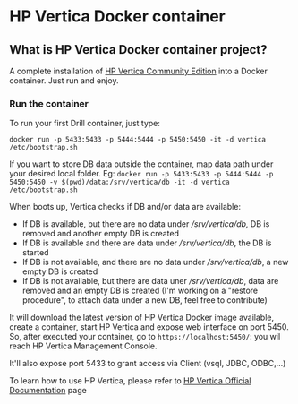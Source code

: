 # HP Vertica Docker container

## What is HP Vertica Docker container project?
A complete installation of [HP Vertica Community Edition](https://www.vertica.com/) into a Docker container. Just run and enjoy.

### Run the container

To run your first Drill container, just type:

`docker run -p 5433:5433 -p 5444:5444 -p 5450:5450 -it -d vertica /etc/bootstrap.sh`

If you want to store DB data outside the container, map data path under your desired local folder. Eg:
`docker run -p 5433:5433 -p 5444:5444 -p 5450:5450 -v $(pwd)/data:/srv/vertica/db -it -d vertica /etc/bootstrap.sh`

When boots up, Vertica checks if DB and/or data are available:
- If DB is available, but there are no data under */srv/vertica/db,* DB is removed and another empty DB is created
- If DB is available and there are data under */srv/vertica/db*, the DB is started
- If DB is not available, and there are no data under */srv/vertica/db*, a new empty DB is created
- If DB is not available, but there are data uner */srv/vertica/db*, data are removed and an empty DB is created (I'm working on a "restore procedure", to attach data under a new DB, feel free to contribute)

It will download the latest version of HP Vertica Docker image available, create a container, start HP Vertica and expose web interface on port 5450.
So, after executed your container, go to `https://localhost:5450/`: you wil reach HP Vertica Management Console.

It'll also expose port 5433 to grant access via Client (vsql, JDBC, ODBC,...)

To learn how to use HP Vertica, please refer to [HP Vertica Official Documentation](https://my.vertica.com/hpe-vertica-idol-documentation/) page